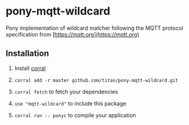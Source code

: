 # pony-mqtt-wildcard

Pony implementation of wildcard matcher following the MQTT protocol specification from [https://mqtt.org](https://mqtt.org)

## Installation

1. Install [corral](https://github.com/ponylang/corral)

2. `corral add -r master github.com/titan/pony-mqtt-wildcard.git`

3. `corral fetch` to fetch your dependencies

4. `use "mqtt-wildcard"` to include this package

5. `corral run -- ponyc` to compile your application
